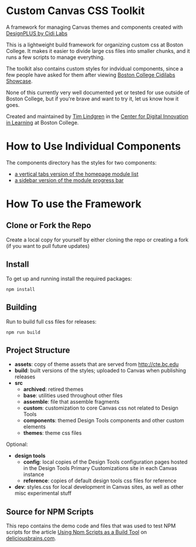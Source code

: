 # Custom Canvas CSS Toolkit

A framework for managing Canvas themes and components created with [DesignPLUS by Cidi Labs](https://cidilabs.com/landing/design-tools/)

This is a lightweight build framework for organizing custom css at Boston College. It makes it easier to divide large css files into smaller chunks, and it runs a few scripts to manage everything.  

The toolkit also contains custom styles for indvidual components, since a few people have asked for them after viewing [Boston College Cidilabs Showcase](https://showcase.cidilabs.com/boston-college/). 

None of this currently very well documented yet or tested for use outside of Boston College, but if you're brave and want to try it, let us know how it goes. 

Created and maintained by [Tim Lindgren](https://www.bc.edu/content/bc-web/academics/sites/cdil/about/innovation/lindgren.html) in the [Center for Digital Innovation in Learning](https://www.bc.edu/content/bc-web/academics/sites/cdil.html) at Boston College. 



# How to Use Individual Components

The components directory has the styles for two components: 
- [a vertical tabs version of the homepage module list](https://github.com/cdil-bc/dp-custom-css/blob/main/src/components/_module-list.css)
- [a sidebar version of the module progress bar](https://github.com/cdil-bc/dp-custom-css/blob/main/src/components/_progress-sidebar.css) 



# How To use the Framework

## Clone or Fork the Repo

Create a local copy for yourself by either cloning the repo or creating a fork (if you want to pull future updates)

## Install

To get up and running install the required packages:

```
npm install
```

## Building
Run to build full css files for releases:
```
npm run build
```

## Project Structure
- **assets**: copy of theme assets that are served from http://cte.bc.edu
- **build**: built versions of the styles; uploaded to Canvas when publishing releases
- **src**
  - **archived**: retired themes
  - **base**: utilities used throughout other files
  - **assemble**: file that assemble fragments
  - **custom**: customization to core Canvas css not related to Design Tools
  - **components**: themed Design Tools components and other custom elements
  - **themes**: theme css files

Optional: 
- **design tools**
  - **config**: local copies of the Design Tools configuration pages hosted in the Design Tools Primary Customizations site in each Canvas instance
  - **reference**: copies of default design tools css files for reference
- **dev**: styles.css for local development in Canvas sites, as well as other misc experimental stuff


## Source for NPM Scripts

This repo contains the demo code and files that was used to test NPM scripts for the article [Using Npm Scripts as a Build Tool](https://deliciousbrains.com/npm-build-script/) on [deliciousbrains.com](https://deliciousbrains.com).

